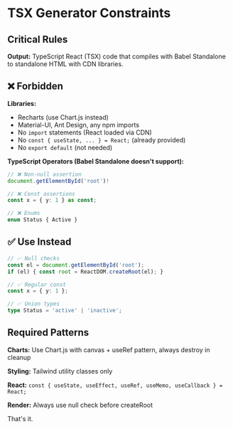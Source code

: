 # TSX Generator Constraints

## Critical Rules

**Output:** TypeScript React (TSX) code that compiles with Babel Standalone to standalone HTML with CDN libraries.

## ❌ Forbidden

**Libraries:**
- Recharts (use Chart.js instead)
- Material-UI, Ant Design, any npm imports
- No `import` statements (React loaded via CDN)
- No `const { useState, ... } = React;` (already provided)
- No `export default` (not needed)

**TypeScript Operators (Babel Standalone doesn't support):**
```typescript
// ❌ Non-null assertion
document.getElementById('root')!

// ❌ Const assertions  
const x = { y: 1 } as const;

// ❌ Enums
enum Status { Active }
```

## ✅ Use Instead

```typescript
// ✅ Null checks
const el = document.getElementById('root');
if (el) { const root = ReactDOM.createRoot(el); }

// ✅ Regular const
const x = { y: 1 };

// ✅ Union types
type Status = 'active' | 'inactive';
```

## Required Patterns

**Charts:** Use Chart.js with canvas + useRef pattern, always destroy in cleanup

**Styling:** Tailwind utility classes only

**React:** `const { useState, useEffect, useRef, useMemo, useCallback } = React;`

**Render:** Always use null check before createRoot

That's it.